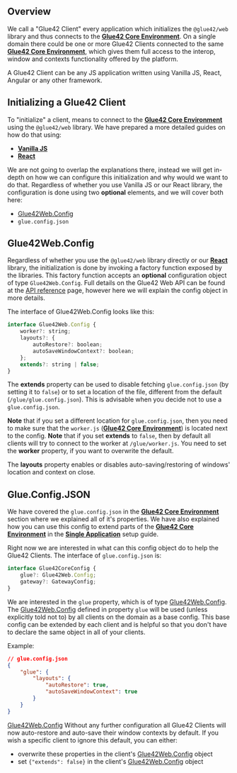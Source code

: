 ## Overview

We call a "Glue42 Client" every application which initializes the `@glue42/web` library and thus connects to the [**Glue42 Core Environment**](../environment/index.html). On a single domain there could be one or more Glue42 Clients connected to the same [**Glue42 Core Environment**](../environment/index.html), which gives them full access to the interop, window and contexts functionality offered by the platform.

A Glue42 Client can be any JS application written using Vanilla JS, React, Angular or any other framework.

## Initializing a Glue42 Client

To "initialize" a client, means to connect to the [**Glue42 Core Environment**](../environment/index.html) using the `@glue42/web` library. We have prepared a more detailed guides on how do that using:
- [**Vanilla JS**](../../../getting-started/setting-application/javascript/index.html)
- [**React**](../../../getting-started/setting-application/react/index.html)

We are not going to overlap the explanations there, instead we will get in-depth on how we can configure this initialization and why would we want to do that. Regardless of whether you use Vanilla JS or our React library, the configuration is done using two **optional** elements, and we will cover both here:
- [Glue42Web.Config](../../../../reference/core/latest/glue42%20web/index.html)
- `glue.config.json`

## Glue42Web.Config

Regardless of whether you use the `@glue42/web` library directly or our [**React**](../../../getting-started/setting-application/react/index.html) library, the initialization is done by invoking a factory function exposed by the libraries. This factory function accepts an **optional** configuration object of type `Glue42Web.Config`. Full details on the Glue42 Web API can be found at the [API reference](../../../../reference/core/latest/glue42%20web/index.html) page, however here we will explain the config object in more details.

The interface of Glue42Web.Config looks like this:

```javascript
interface Glue42Web.Config {
    worker?: string;
    layouts?: {
        autoRestore?: boolean;
        autoSaveWindowContext?: boolean;
    };
    extends?: string | false;
}
```

The **extends** property can be used to disable fetching `glue.config.json` (by setting it to `false`) or to set a location of the file, different from the default (`/glue/glue.config.json`). This is advisable when you decide not to use a `glue.config.json`.

**Note** that if you set a different location for `glue.config.json`, then you need to make sure that the `worker.js` ([**Glue42 Core Environment**](../environment/index.html)) is located next to the config.
**Note** that if you set **extends** to `false`, then by default all clients will try to connect to the worker at `/glue/worker.js`. You need to set the **worker** property, if you want to overwrite the default.

The **layouts** property enables or disables auto-saving/restoring of windows' location and context on close.

## Glue.Config.JSON

We have covered the `glue.config.json` in the [**Glue42 Core Environment**](../environment/index.html) section where we explained all of it's properties. We have also explained how you can use this config to extend parts of the [**Glue42 Core Environment**](../environment/index.html) in the [**Single Application**](../../../getting-started/setting-environment/single-application/index.html) setup guide.

Right now we are interested in what can this config object do to help the Glue42 Clients. The interface of `glue.config.json` is:

```javascript
interface Glue42CoreConfig {
    glue?: Glue42Web.Config;
    gateway?: GatewayConfig;
}
```

We are interested in the `glue` property, which is of type [Glue42Web.Config](../../../../reference/core/latest/glue42%20web/index.html). The [Glue42Web.Config](../../../../reference/core/latest/glue42%20web/index.html) defined in property `glue` will be used (unless explicitly told not to) by all clients on the domain as a base config. This base config can be extended by each client and is helpful so that you don't have to declare the same object in all of your clients.

Example:
```json
// glue.config.json
{
    "glue": {
        "layouts": {
            "autoRestore": true,
            "autoSaveWindowContext": true
        }
    }
}
```
[Glue42Web.Config](../../../../reference/core/latest/glue42%20web/index.html)
Without any further configuration all Glue42 Clients will now auto-restore and auto-save their window contexts by default. If you wish a specific client to ignore this default, you can either:
- overwrite these properties in the client's [Glue42Web.Config](../../../../reference/core/latest/glue42%20web/index.html) object
- set `{"extends": false}` in the client's [Glue42Web.Config](../../../../reference/core/latest/glue42%20web/index.html) object
